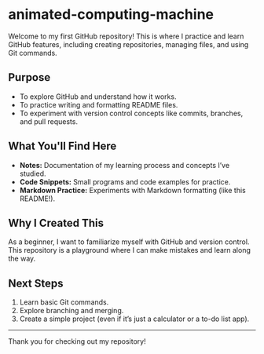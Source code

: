 # animated-computing-machine
Welcome to my first GitHub repository! This is where I practice and learn GitHub features, including creating repositories, managing files, and using Git commands.

## Purpose
- To explore GitHub and understand how it works.
- To practice writing and formatting README files.
- To experiment with version control concepts like commits, branches, and pull requests.

## What You'll Find Here
- **Notes:** Documentation of my learning process and concepts I’ve studied.
- **Code Snippets:** Small programs and code examples for practice.
- **Markdown Practice:** Experiments with Markdown formatting (like this README!).

## Why I Created This
As a beginner, I want to familiarize myself with GitHub and version control. This repository is a playground where I can make mistakes and learn along the way.

## Next Steps
1. Learn basic Git commands.
2. Explore branching and merging.
3. Create a simple project (even if it’s just a calculator or a to-do list app).

---

Thank you for checking out my repository!
